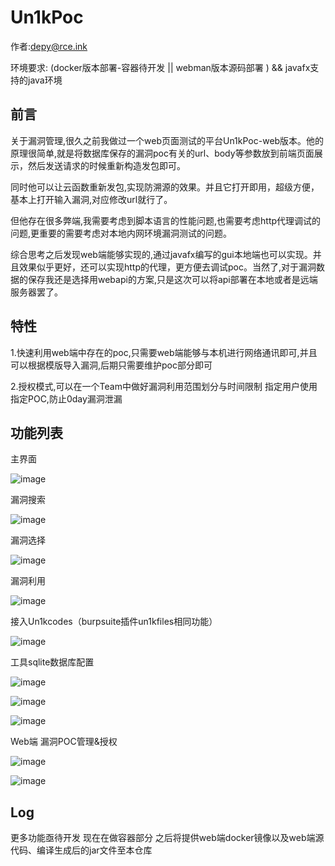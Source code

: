 # Un1kPoc

作者:depy@rce.ink

环境要求: (docker版本部署-容器待开发 || webman版本源码部署 ) && javafx支持的java环境

## 前言

关于漏洞管理,很久之前我做过一个web页面测试的平台Un1kPoc-web版本。他的原理很简单,就是将数据库保存的漏洞poc有关的url、body等参数放到前端页面展示，然后发送请求的时候重新构造发包即可。

同时他可以让云函数重新发包,实现防溯源的效果。并且它打开即用，超级方便，基本上打开输入漏洞,对应修改url就行了。

但他存在很多弊端,我需要考虑到脚本语言的性能问题,也需要考虑http代理调试的问题,更重要的需要考虑对本地内网环境漏洞测试的问题。

综合思考之后发现web端能够实现的,通过javafx编写的gui本地端也可以实现。并且效果似乎更好，还可以实现http的代理，更方便去调试poc。当然了,对于漏洞数据的保存我还是选择用webapi的方案,只是这次可以将api部署在本地或者是远端服务器罢了。

## 特性

1.快速利用web端中存在的poc,只需要web端能够与本机进行网络通讯即可,并且可以根据模版导入漏洞,后期只需要维护poc部分即可

2.授权模式,可以在一个Team中做好漏洞利用范围划分与时间限制 指定用户使用指定POC,防止0day漏洞泄漏

## 功能列表

主界面

![image](https://user-images.githubusercontent.com/42985524/183280615-e6bac2ed-15cb-4e27-9e86-895a307966c6.png)

漏洞搜索

![image](https://user-images.githubusercontent.com/42985524/183280642-a88d8278-4189-4f76-a033-231f9e2ff3ed.png)

漏洞选择

![image](https://user-images.githubusercontent.com/42985524/183280677-ab37387c-4348-49e7-a89c-adae8c3acd57.png)

漏洞利用

![image](https://user-images.githubusercontent.com/42985524/183280703-0693381a-8948-46bd-ae31-0ccc3115c514.png)

接入Un1kcodes（burpsuite插件un1kfiles相同功能）

![image](https://user-images.githubusercontent.com/42985524/183280940-176d8aca-3110-4341-8216-d39deff615c7.png)

工具sqlite数据库配置

![image](https://user-images.githubusercontent.com/42985524/183280713-07070471-0785-404e-9989-6462f06abb81.png)

![image](https://user-images.githubusercontent.com/42985524/183280724-b33c53b5-294c-4908-8218-b898adea7380.png)

![image](https://user-images.githubusercontent.com/42985524/183280733-4b234497-ed67-4018-af8f-ae851d53af46.png)

Web端 漏洞POC管理&授权

![image](https://user-images.githubusercontent.com/42985524/183280753-ebb3c726-4156-4fd3-b30b-a29bedb8347d.png)

![image](https://user-images.githubusercontent.com/42985524/183280765-ceab3aa6-6074-4cbd-ae29-705a1c1e2479.png)

## Log

更多功能亟待开发 现在在做容器部分 之后将提供web端docker镜像以及web端源代码、编译生成后的jar文件至本仓库
